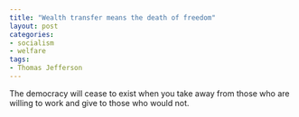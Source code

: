```yaml
---
title: "Wealth transfer means the death of freedom"
layout: post
categories:
- socialism
- welfare
tags:
- Thomas Jefferson
---
```


The democracy will cease to exist when you take away from those who are willing to work and give to those who would not.